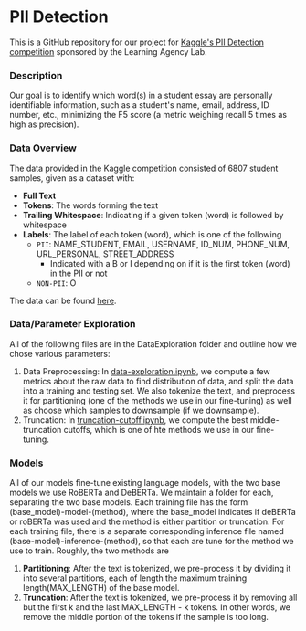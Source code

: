 # PII Detection 

This is a GitHub repository for our project for [Kaggle's PII Detection competition](https://www.kaggle.com/competitions/pii-detection-removal-from-educational-data) sponsored by the Learning Agency Lab. 

### Description
Our goal is to identify which word(s) in a student essay are personally identifiable information, such as a student's name, email, address, ID number, etc., minimizing the F5 score (a metric weighing recall 5 times as high as precision). 

### Data Overview
The data provided in the Kaggle competition consisted of 6807 student samples, given as a dataset with: 
* **Full Text**
* **Tokens**: The words forming the text
* **Trailing Whitespace**: Indicating if a given token (word) is followed by whitespace
* **Labels**: The label of each token (word), which is one of the following 
  * ```PII```: NAME_STUDENT, EMAIL, USERNAME, ID_NUM, PHONE_NUM, URL_PERSONAL, STREET_ADDRESS
     * Indicated with a B or I depending on if it is the first token (word) in the PII or not
  * ```NON-PII```: O
    
The data can be found [here](https://www.kaggle.com/competitions/pii-detection-removal-from-educational-data/data).

 ### Data/Parameter Exploration
 All of the following files are in the DataExploration folder and outline how we chose various parameters:
 1. Data Preprocessing: In [data-exploration.ipynb](DataExploration/data-exploration.ipynb), we compute a few metrics about the raw data to find distribution of data, and split the data into a training and testing set. We also tokenize the text, and preprocess it for partitioning (one of the methods we use in our fine-tuning) as well as choose which samples to downsample (if we downsample). 
 2. Truncation: In [truncation-cutoff.ipynb](DataExploration/truncation-cutoff.ipynb), we compute the best middle-truncation cutoffs, which is one of hte methods we use in our fine-tuning.

### Models
All of our models fine-tune existing language models, with the two base models we use RoBERTa and DeBERTa. We maintain a folder for each, separating the two base models. Each training file has the form (base_model)-model-(method), where the base_model indicates if deBERTa or roBERTa was used and the method is either partition or truncation. For each training file, there is a separate corresponding inference file named (base-model)-inference-(method), so that each are tune for the method we use to train. Roughly, the two methods are 
1. **Partitioning**: After the text is tokenized, we pre-process it by dividing it into several partitions, each of length the maximum training length(MAX_LENGTH) of the base model.
2. **Truncation**: After the text is tokenized, we pre-process it by removing all but the first k and the last MAX_LENGTH - k tokens. In other words, we remove the middle portion of the tokens if the sample is too long.


